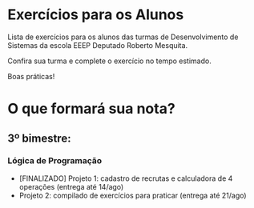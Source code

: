 # Exercícios para os Alunos
Lista de exercícios para os alunos das turmas de Desenvolvimento de Sistemas da escola EEEP Deputado Roberto Mesquita.

Confira sua turma e complete o exercício no tempo estimado.

Boas práticas!

# O que formará sua nota?
## 3º bimestre:
### Lógica de Programação

- [FINALIZADO] Projeto 1: cadastro de recrutas e calculadora de 4 operações (entrega até 14/ago)
- Projeto 2: compilado de exercícios para praticar (entrega até 21/ago)
